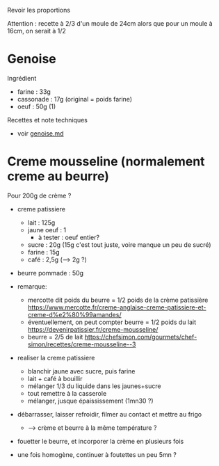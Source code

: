 Revoir les proportions

Attention : recette à 2/3 d'un moule de 24cm
alors que pour un moule à 16cm, on serait à 1/2

# Genoise

Ingrédient
- farine    :   33g
- cassonade :   17g (original = poids farine)
- oeuf      :   50g (1)

Recettes et note techniques
- voir [genoise.md](base/genoise.md)

# Creme mousseline (normalement creme au beurre)
Pour 200g de crème ?
- creme patissiere
    - lait          : 125g
    - jaune oeuf    : 1
        - à tester : oeuf entier? 
    - sucre         : 20g (15g c'est tout juste, voire manque un peu de sucré)
    - farine        : 15g
    - café          : 2,5g (--> 2g ?)
- beurre pommade    : 50g

- remarque: 
    - mercotte dit poids du beurre = 1/2 poids de la crème patissière https://www.mercotte.fr/creme-anglaise-creme-patissiere-et-creme-d%e2%80%99amandes/
    - éventuellement, on peut compter beurre = 1/2 poids du lait https://devenirpatissier.fr/creme-mousseline/
    - beurre = 2/5 de lait https://chefsimon.com/gourmets/chef-simon/recettes/creme-mousseline--3
  

- realiser la creme patissiere
    - blanchir jaune avec sucre, puis farine
    - lait + café à bouillir
    - mélanger 1/3 du liquide dans les jaunes+sucre
    - tout remettre à la casserole
    - mélanger, jusque épaississement (1mn30 ?)
- débarrasser, laisser refroidir, filmer au contact et mettre au frigo
    - --> crème et beurre à la même température ?
- fouetter le beurre, et incorporer la crème en plusieurs fois
- une fois homogène, continuer à foutettes un peu 5mn ?
